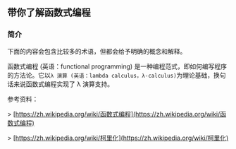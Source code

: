 ## 带你了解函数式编程 
### 简介

下面的内容会包含比较多的术语，但都会给予明确的概念和解释。

函数式编程 (英语：functional programming) 是一种编程范式，即如何编写程序的方法论。它以`λ 演算 (英语：lambda calculus，λ-calculus)`为理论基础，换句话来说函数式编程实现了 λ 演算支持。

参考资料：

\> [https://zh.wikipedia.org/wiki/函数式编程](https://zh.wikipedia.org/wiki/函数式编程)

\> [https://zh.wikipedia.org/wiki/柯里化](https://zh.wikipedia.org/wiki/柯里化)
